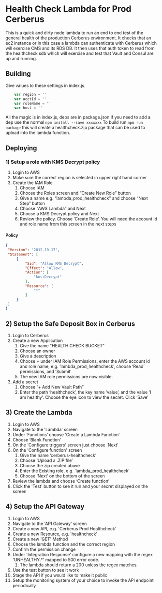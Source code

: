 # Health Check Lambda for Prod Cerberus

This is a quick and dirty node lambda to run an end to end test of the general health of the production Cerberus environment.
It checks that an ec2 instance or in this case a lambda can authenticate with Cerberus which will exercise CMS and its RDS DB.
It then uses that auth token to read from the healthcheck sdb which will exercise and test that Vault and Consul are up and running.

## Building

Give values to these settings in index.js.

```javascript
    var region = ''
    var acctId = ''
    var roleName = ''
    var host = ''
```

All the magic is in index.js, deps are in package.json if you need to add a dep use the normal `npm install --save xxxxxxx`
To build run `npm run package` this will create a healthcheck.zip package that can be used to upload into the lambda function.

## Deploying


### 1) Setup a role with KMS Decrypt policy

1. Login to AWS
1. Make sure the correct region is selected in upper right hand corner
1. Create the IAM Role
   1. Choose IAM
   1. Choose the Roles screen and “Create New Role” button
   1. Give a name e.g. “lambda_prod_healthcheck” and choose “Next Step” button
   1. Choose “AWS Lambda” and Next
   1. Choose a KMS Decrypt policy and Next
   1. Review the policy.  Choose ‘Create Role’.  You will need the account id and role name from this screen in the next steps

#### Policy

```json
{
 "Version": "2012-10-17",
 "Statement": [
     {
         "Sid": "Allow KMS Decrypt",
         "Effect": "Allow",
         "Action": [
             "kms:Decrypt"
         ],
         "Resource": [
             "*"
         ]
     }
 ]
}
```

## 2) Setup the Safe Deposit Box in Cerberus

1. Login to Cerberus
1. Create a new Application 
   1. Give the name "HEALTH CHECK BUCKET"
   1. Choose an owner
   1. Give a description
   1. Choose + under IAM Role Permissions, enter the AWS account id and role name, e.g. ‘lambda_prod_healthcheck’, choose ‘Read’ permissions, and ’Submit’
   1. The new IAM role permissions are now visible.  
1. Add a secret
    1. Choose ”+ Add New Vault Path”
    1. Enter the path ‘healthcheck’, the key name ‘value’, and the value 'I am healthy'.  Choose the eye icon to view the secret.  Click ‘Save’

## 3) Create the Lambda

1. Login to AWS
1. Navigate to the 'Lambda' screen
1. Under ‘Functions’ choose ‘Create a Lambda Function’
1. Choose ‘Blank Function’
1. On the 'Configure triggers' screen just choose 'Next'
1. On the 'Configure function' screen
   1. Give the name ‘cerberus-healthcheck’
   1. Choose ‘Upload a .ZIP file’
   1. Choose the zip created above
   1. Enter the Existing role, e.g. ‘lambda_prod_healthcheck’
   1. Choose ‘Next’ on the bottom of the screen
1. Review the lambda and choose ‘Create function’
1. Click the 'Test' button to see it run and your secret displayed on the screen

## 4) Setup the API Gateway

1. Login to AWS
1. Navigate to the 'API Gateway' screen
1. Create a new API, e.g. 'Cerberus Prod Healthcheck'
1. Create a new Resource, e.g. 'healthcheck'
1. Create a new 'GET' Method
1. Choose the lambda function and the correct region
1. Confirm the permission change
1. Under 'Integration Response' configure a new mapping with the regex 'UNHEALTHY.*' mapped to 500 error code.
   1.  The lambda should return a 200 unless the regex matches.
1. Use the test button to see it work
1. Stage the API if you would like to make it public
1. Setup the monitoring system of your choice to invoke the API endpoint periodically